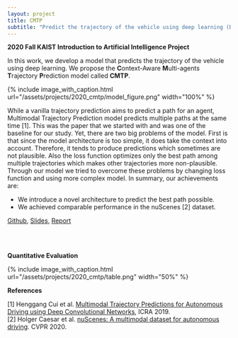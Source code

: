 ```yaml
---
layout: project
title: CMTP
subtitle: "Predict the trajectory of the vehicle using deep learning (Deep Learning)"
---
```

<script src="https://cdn.mathjax.org/mathjax/latest/MathJax.js?config=TeX-AMS-MML_HTMLorMML" type="text/javascript"></script>

**2020 Fall KAIST Introduction to Artificial Intelligence Project**

In this work, we develop a model that predicts the trajectory of the vehicle using deep learning.
We propose the <b>C</b>ontext-Aware <b>M</b>ulti-agents <b>T</b>rajectory <b>P</b>rediction model called <b>CMTP</b>.

{%
	include image_with_caption.html
	url="/assets/projects/2020_cmtp/model_figure.png"
	width="100%"
%}

While a vanilla trajectory prediction aims to predict a path for an agent, 
Multimodal Trajectory Prediction model predicts multiple paths at the same time [1]. 
This was the paper that we started with and was one of the baseline for our study.
Yet, there are two big problems of the model. 
First is that since the model architecture is too simple, it does take the context into account. 
Therefore, it tends to produce predictions which sometimes are not plausible.
Also the loss function optimizes only the best path among multiple trajectories which makes other trajectories more non-plausible. 
Through our model we tried to overcome these problems by changing loss function and using more
complex model.
In summary, our achievements are:
- We introduce a novel architecture to predict the best path possible.
- We achieved comparable performance in the nuScenes [2] dataset.

[Github](https://github.com/Soulmates2/CS470-TEAM4-TERM-PROJECT),
[Slides](https://soulmates2.github.io/assets/projects/2020_cmtp/slides.pptx),
[Report](https://soulmates2.github.io/assets/projects/2020_cmtp/CMTP_paper.pdf)

<br/> &nbsp;&nbsp;&nbsp;&nbsp;

**Quantitative Evaluation**

{%
	include image_with_caption.html
	url="/assets/projects/2020_cmtp/table.png"
	width="50%"
%}

**References**

[1] Henggang Cui et al. [Multimodal Trajectory Predictions for Autonomous Driving using Deep Convolutional Networks](https://arxiv.org/abs/1809.10732), ICRA 2019. <br/>
[2] Holger Caesar et al. [nuScenes: A multimodal dataset for autonomous driving](https://arxiv.org/abs/1903.11027). CVPR 2020.